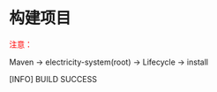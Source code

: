 # 构建项目

<font color='red'>注意：</font>

Maven -> electricity-system(root) -> Lifecycle -> install

[INFO] BUILD SUCCESS